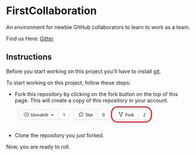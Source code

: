 # FirstCollaboration

An environment for newbie GitHub collaborators to learn to work as a team.

Find us Here: [Gitter](https://gitter.im/FCC_OPEN_SOURCE/community)

## Instructions

Before you start working on this project you'll have to install [git](https://git-scm.com/).

To start working on this project, follow these steps:

* Fork this repository by clicking on the fork button on the top of this page. This will create a copy of this repository in your account. 
![fork](/DocResources/fork.png)

* Clone the repository you just forked.

Now, you are ready to roll.
